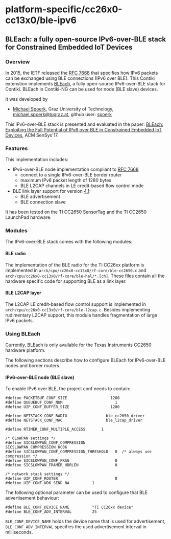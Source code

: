 # platform-specific/cc26x0-cc13x0/ble-ipv6

## BLEach: a fully open-source IPv6-over-BLE stack for Constrained Embedded IoT Devices

### Overview
In 2015, the IETF released the [RFC 7668][rfc7668] that specifies how IPv6 packets
can be exchanged using BLE connections (IPv6 over BLE).
This Contiki extenstion implements [BLEach][bleachWeb], a fully open-source IPv6-over-BLE stack for Contiki.
BLEach in Contiki-NG can be used for node (BLE slave) devices.

It was developed by
* [Michael Spoerk](http://www.michaelspoerk.com), Graz University of Technology, michael.spoerk@tugraz.at, github user: [spoerk](https://github.com/spoerk)

This IPv6-over-BLE stack is presented and evaluated in the paper:
[BLEach: Exploiting the Full Potential of IPv6 over BLE in Constrained Embedded IoT Devices](http://sensys.acm.org/2017/), ACM SenSys'17.

### Features
This implementation includes:
  * IPv6-over-BLE node implementation compliant to [RFC 7668][rfc7668]
    * connect to a single IPv6-over-BLE border router
    * maximum IPv6 packet length of 1280 bytes
    * BLE L2CAP channels in LE credit-based flow control mode
  * BLE link layer support for version [4.1][bleSpec]:
    * BLE advertisement
    * BLE connection slave

It has been tested on the TI CC2650 SensorTag and the TI CC2650 LaunchPad hardware.

### Modules
The IPv6-over-BLE stack comes with the following modules:

#### BLE radio
The implementation of the BLE radio for the TI CC26xx platform is implemented in `arch/cpu/cc26x0-cc13x0/rf-core/ble-cc2650.c`
and `arch/cpu/cc26x0-cc13x0/rf-core/ble-hal/*.[ch]`.
These files contain all the hardware specific code for supporting BLE as a link layer.

#### BLE L2CAP layer
The L2CAP LE credit-based flow control support is implemented in `arch/cpu/cc26x0-cc13x0/rf-core/ble-l2cap.c`.
Besides implementing rudimentary L2CAP support, this module handles fragmentation of large IPv6 packets.

### Using BLEach
Currently, BLEach is only available for the Texas Instruments CC2650 hardware platform.

The following sections describe how to configure BLEach for IPv6-over-BLE nodes and border routers.

#### IPv6-over-BLE node (BLE slave)
To enable IPv6 over BLE, the project conf needs to contain:
```
#define PACKETBUF_CONF_SIZE                   1280
#define QUEUEBUF_CONF_NUM                       1
#define UIP_CONF_BUFFER_SIZE                  1280

#define NETSTACK_CONF_RADIO                 ble_cc2650_driver
#define NETSTACK_CONF_MAC                   ble_l2cap_driver

#define RTIMER_CONF_MULTIPLE_ACCESS       1

/* 6LoWPAN settings */
#define SICSLOWPAN_CONF_COMPRESSION           SICSLOWPAN_COMPRESSION_HC06
#define SICSLOWPAN_CONF_COMPRESSION_THRESHOLD   0  /* always use compression */
#define SICSLOWPAN_CONF_FRAG                    0
#define SICSLOWPAN_FRAMER_HDRLEN                0

/* network stack settings */
#define UIP_CONF_ROUTER                         0
#define UIP_CONF_ND6_SEND_NA          1

```

The following optional parameter can be used to configure that BLE advertisement behaviour:
```
#define BLE_CONF_DEVICE_NAME          "TI CC26xx device"
#define BLE_CONF_ADV_INTERVAL         25
```
`BLE_CONF_DEVICE_NAME` holds the device name that is used for advertisement, `BLE_CONF_ADV_INTERVAL`
specifies the used advertisement interval in milliseconds.


[rfc7668]: https://tools.ietf.org/html/rfc7668
[bleSpec]: https://www.bluetooth.com/specifications/bluetooth-core-specification/legacy-specifications
[bleachWeb]: http://www.iti.tugraz.at/BLEach
